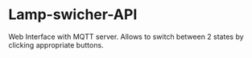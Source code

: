 # Lamp-swicher-API
Web Interface with MQTT server. Allows to switch between 2 states by clicking appropriate buttons.

